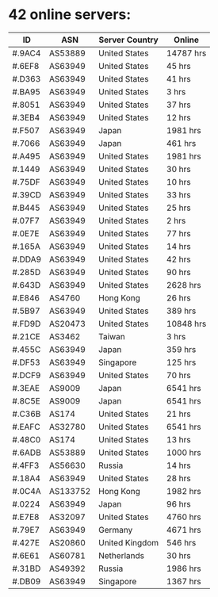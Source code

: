# 42 online servers:

| ID | ASN | Server Country | Online |
| ------ | ------ | ------ | ------ |
| #.9AC4 | AS53889 | United States | 14787 hrs |
| #.6EF8 | AS63949 | United States | 45 hrs |
| #.D363 | AS63949 | United States | 41 hrs |
| #.BA95 | AS63949 | United States | 3 hrs |
| #.8051 | AS63949 | United States | 37 hrs |
| #.3EB4 | AS63949 | United States | 12 hrs |
| #.F507 | AS63949 | Japan | 1981 hrs |
| #.7066 | AS63949 | Japan | 461 hrs |
| #.A495 | AS63949 | United States | 1981 hrs |
| #.1449 | AS63949 | United States | 30 hrs |
| #.75DF | AS63949 | United States | 10 hrs |
| #.39CD | AS63949 | United States | 33 hrs |
| #.B445 | AS63949 | United States | 25 hrs |
| #.07F7 | AS63949 | United States | 2 hrs |
| #.0E7E | AS63949 | United States | 77 hrs |
| #.165A | AS63949 | United States | 14 hrs |
| #.DDA9 | AS63949 | United States | 42 hrs |
| #.285D | AS63949 | United States | 90 hrs |
| #.643D | AS63949 | United States | 2628 hrs |
| #.E846 | AS4760 | Hong Kong | 26 hrs |
| #.5B97 | AS63949 | United States | 389 hrs |
| #.FD9D | AS20473 | United States | 10848 hrs |
| #.21CE | AS3462 | Taiwan | 3 hrs |
| #.455C | AS63949 | Japan | 359 hrs |
| #.DF53 | AS63949 | Singapore | 125 hrs |
| #.DCF9 | AS63949 | United States | 70 hrs |
| #.3EAE | AS9009 | Japan | 6541 hrs |
| #.8C5E | AS9009 | Japan | 6541 hrs |
| #.C36B | AS174 | United States | 21 hrs |
| #.EAFC | AS32780 | United States | 6541 hrs |
| #.48C0 | AS174 | United States | 13 hrs |
| #.6ADB | AS53889 | United States | 1000 hrs |
| #.4FF3 | AS56630 | Russia | 14 hrs |
| #.18A4 | AS63949 | United States | 28 hrs |
| #.0C4A | AS133752 | Hong Kong | 1982 hrs |
| #.0224 | AS63949 | Japan | 96 hrs |
| #.E7E8 | AS32097 | United States | 4760 hrs |
| #.79E7 | AS63949 | Germany | 4671 hrs |
| #.427E | AS20860 | United Kingdom | 546 hrs |
| #.6E61 | AS60781 | Netherlands | 30 hrs |
| #.31BD | AS49392 | Russia | 1986 hrs |
| #.DB09 | AS63949 | Singapore | 1367 hrs |

